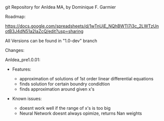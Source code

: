 git Repository for AnIdea MA, by Dominique F. Garmier

Roadmap:

https://docs.google.com/spreadsheets/d/1wTnUjE_NQhBWTI7i3c_2LWTzUnotB3J4dN51a2IaZcQ/edit?usp=sharing

All Versions can be found in "1.0-dev" branch

Changes:

AnIdea_pre1.0.01:
- Features:
    - approximation of solutions of 1st order linear differential equations
    - finds solution for certain boundry condidtion
    - finds approximation around given x's

- Known issues:
    - doesnt work well if the range of x's is too big
    - Neural Network doesnt always opimize, returns Nan weights
